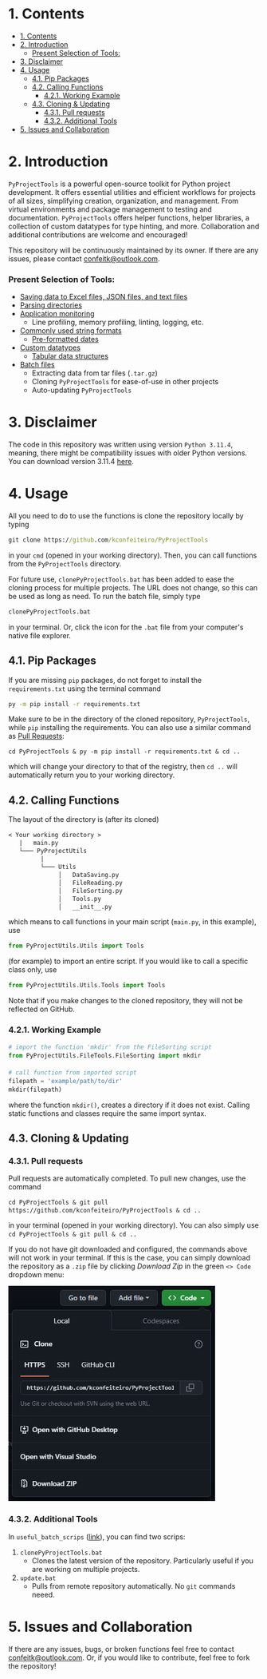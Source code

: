 # 1. Contents
- [1. Contents](#1-contents)
- [2. Introduction](#2-introduction)
    - [Present Selection of Tools:](#present-selection-of-tools)
- [3. Disclaimer](#3-disclaimer)
- [4. Usage](#4-usage)
  - [4.1. Pip Packages](#41-pip-packages)
  - [4.2. Calling Functions](#42-calling-functions)
    - [4.2.1. Working Example](#421-working-example)
  - [4.3. Cloning \& Updating](#43-cloning--updating)
    - [4.3.1. Pull requests](#431-pull-requests)
    - [4.3.2. Additional Tools](#432-additional-tools)
- [5. Issues and Collaboration](#5-issues-and-collaboration)


# 2. Introduction

`PyProjectTools` is a powerful open-source toolkit for Python project development. It offers essential utilities and efficient workflows for projects of all sizes, simplifying creation, organization, and management. From virtual environments and package management to testing and documentation. `PyProjectTools` offers helper functions, helper libraries, a collection of custom datatypes for type hinting, and more. Collaboration and additional contributions are welcome and encouraged!

This repository will be continuously maintained by its owner. If there are any issues, please contact [confeitk@outlook.com](mailto:confeitk@outlook.com).

### Present Selection of Tools:

- [Saving data to Excel files, JSON files, and text files](FileTools/FileDataHandeling.py)
- [Parsing directories](FileTools/FileSorting.py)
- [Application monitoring](/ApplicationMonitoring/)
  - Line profiling, memory profiling, linting, logging, etc.
- [Commonly used string formats](/Static/)
  - [Pre-formatted dates](/Static/Dates.py)
- [Custom datatypes](/Datatypes/)
  - [Tabular data structures](Datatypes/Tabular.py)
- [Batch files](/useful_batch_scripts/)
  - Extracting data from tar files (`.tar.gz`)
  - Cloning `PyProjectTools` for ease-of-use in other projects
  - Auto-updating `PyProjectTools`

# 3. Disclaimer
The code in this repository was written using version `Python 3.11.4`, meaning, there might be compatibility issues with older Python versions. You can download version 3.11.4 [here](https://www.python.org/downloads/windows/).

# 4. Usage

All you need to do to use the functions is clone the repository locally by typing

```cmd
git clone https://github.com/kconfeiteiro/PyProjectTools
```
in your `cmd` (opened in your working directory). Then, you can call functions from the `PyProjectTools` directory.

For future use, `clonePyProjectTools.bat` has been added to ease the cloning process for multiple projects. The URL does not change, so this can be used as long as need. To run the batch file, simply type

```cmd
clonePyProjectTools.bat
```
in your terminal. Or, click the icon for the `.bat` file from your computer's native file explorer.


## 4.1. Pip Packages

 If you are missing `pip` packages, do not forget to install the `requirements.txt` using the terminal command

```cmd
py -m pip install -r requirements.txt
```

Make sure to be in the directory of the cloned repository, `PyProjectTools`, while `pip` installing the requirements. You can also use a similar command as [Pull Requests](https://github.com/kconfeiteiro/PyProjectTools#pull-requests):

```
cd PyProjectTools & py -m pip install -r requirements.txt & cd ..
```

which will change your directory to that of the registry, then `cd ..` will automatically return you to your working directory.

## 4.2. Calling Functions

The layout of the directory is (after its cloned)

```
< Your working directory >
   |   main.py
   └─── PyProjectUtils
         |
         └─── Utils
              │   DataSaving.py
              │   FileReading.py
              │   FileSorting.py
              │   Tools.py
              │   __init__.py
```

which means to call functions in your main script (`main.py`, in this example), use

```py
from PyProjectUtils.Utils import Tools
```

(for example) to import an entire script. If you would like to call a specific class only, use

```py
from PyProjectUtils.Utils.Tools import Tools
```

Note that if you make changes to the cloned repository, they will not be reflected on GitHub.

### 4.2.1. Working Example

```py
# import the function 'mkdir' from the FileSorting script
from PyProjectUtils.FileTools.FileSorting import mkdir

# call function from imported script
filepath = 'example/path/to/dir'
mkdir(filepath)
```

where the function `mkdir()`, creates a directory if it does not exist. Calling static functions and classes require the same import syntax.

## 4.3. Cloning & Updating
### 4.3.1. Pull requests

Pull requests are automatically completed. To pull new changes, use the command

```
cd PyProjectTools & git pull https://github.com/kconfeiteiro/PyProjectTools & cd ..
```

in your terminal (opened in your working directory). You can also simply use `cd PyProjectTools & git pull & cd ..`


If you do not have git downloaded and configured, the commands above will not work in your terminal. If this is the case, you can simply download the repository as a `.zip` file by clicking *Download Zip* in the green `<> Code` dropdown menu:

![.zip file download window](allMDcontent/image/README/1689627172676.png)

### 4.3.2. Additional Tools

In `useful_batch_scrips` ([link](https://github.com/kconfeiteiro/PyProjectTools/tree/main/useful_batch_scripts)), you can find two scrips:

1. `clonePyProjectTools.bat`
   - Clones the latest version of the repository. Particularly useful if you are working on multiple projects.
2. `update.bat`
   - Pulls from remote repository automatically. No `git` commands neeed.

# 5. Issues and Collaboration

If there are any issues, bugs, or broken functions feel free to contact confeitk@outlook.com. Or, if you would like to contribute, feel free to fork the repository!
